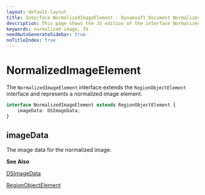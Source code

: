 ```yaml
---
layout: default-layout
title: Interface NormalizedImageElement - Dynamsoft Document Normalizer JS Edition API Reference
description: This page shows the JS edition of the interface NormalizedImageElement.
keywords: normalized image, JS
needAutoGenerateSidebar: true
noTitleIndex: true
---
```


# NormalizedImageElement

The `NormalizedImageElement` interface extends the `RegionObjectElement` interface and represents a normalized image element.

```ts
interface NormalizedImageElement extends RegionObjectElement {
    imageData: DSImageData;
}
```

## imageData

The image data for the normalized image.

**See Also**

[DSImageData](https://www.dynamsoft.com/capture-vision/docs/web/programming/javascript/api-reference/core/basic-structures/ds-image-data.html)

[RegionObjectElement](https://www.dynamsoft.com/capture-vision/docs/web/programming/javascript/api-reference/core/intermediate-results/region-object-element.html)
